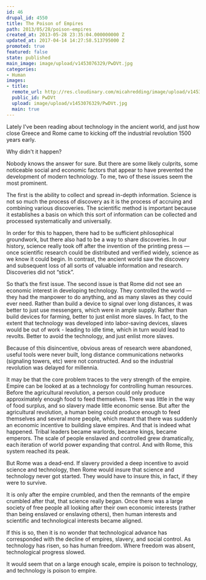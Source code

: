 ```yaml
---
id: 46
drupal_id: 4550
title: The Poison of Empires
path: 2013/05/28/poison-empires
created_at: 2013-05-28 23:35:04.000000000 Z
updated_at: 2017-04-14 14:27:58.513795000 Z
promoted: true
featured: false
state: published
main_image: image/upload/v1453076329/PwDVt.jpg
categories:
- Human
images:
- title: 
  remote_url: http://res.cloudinary.com/micahredding/image/upload/v1453076329/PwDVt.jpg
  public_id: PwDVt
  upload: image/upload/v1453076329/PwDVt.jpg
  main: true
---
```

Lately I've been reading about technology in the ancient world, and just how close Greece and Rome came to kicking off the industrial revolution 1500 years early. 

Why didn't it happen?

Nobody knows the answer for sure. But there are some likely culprits, some noticeable social and economic factors that appear to have prevented the development of modern technology. To me, two of these issues seem the most prominent. 

The first is the ability to collect and spread in-depth information. Science is not so much the process of discovery as it is the process of accruing and combining various discoveries. The scientific method is important because it establishes a basis on which this sort of information can be collected and processed systematically and universally. 

In order for this to happen, there had to be sufficient philosophical groundwork, but there also had to be a way to share discoveries. In our history, science really took off after the invention of the printing press — once scientific research could be distributed and verified widely, science as we know it could begin. In contrast, the ancient world saw the discovery and subsequent loss of all sorts of valuable information and research. Discoveries did not “stick”. 

So that’s the first issue. The second issue is that Rome did not see an economic interest in developing technology. They controlled the world — they had the manpower to do anything, and as many slaves as they could ever need. Rather than build a device to signal over long distances, it was better to just use messengers, which were in ample supply. Rather than build devices for farming, better to just enlist more slaves. In fact, to the extent that technology was developed into labor-saving devices, slaves would be out of work - leading to idle time, which in turn would lead to revolts. Better to avoid the technology, and just enlist more slaves. 

Because of this disincentive, obvious areas of research were abandoned, useful tools were never built, long distance communications networks (signaling towers, etc) were not constructed. And so the industrial revolution was delayed for millennia. 

It may be that the core problem traces to the very strength of the empire. Empire can be looked at as a technology for controlling human resources. Before the agricultural revolution, a person could only produce approximately enough food to feed themselves. There was little in the way of food surplus, and so slavery made little economic sense. But after the agricultural revolution, a human being could produce enough to feed themselves and several more people, which meant that there was suddenly an economic incentive to building slave empires. And that is indeed what happened. Tribal leaders became warlords, became kings, became emperors. The scale of people enslaved and controlled grew dramatically, each iteration of world power expanding that control. And with Rome, this system reached its peak. 

But Rome was a dead-end. If slavery provided a deep incentive to avoid science and technology, then Rome would insure that science and technology never got started. They would have to insure this, in fact, if they were to survive. 

It is only after the empire crumbled, and then the remnants of the empire crumbled after that, that science really began. Once there was a large society of free people all looking after their own economic interests (rather than being enslaved or enslaving others), then human interests and scientific and technological interests became aligned. 

If this is so, then it is no wonder that technological advance has corresponded with the decline of empires, slavery, and social control. As technology has risen, so has human freedom. Where freedom was absent, technological progress slowed. 

It would seem that on a large enough scale, empire is poison to technology, and technology is poison to empire. 
